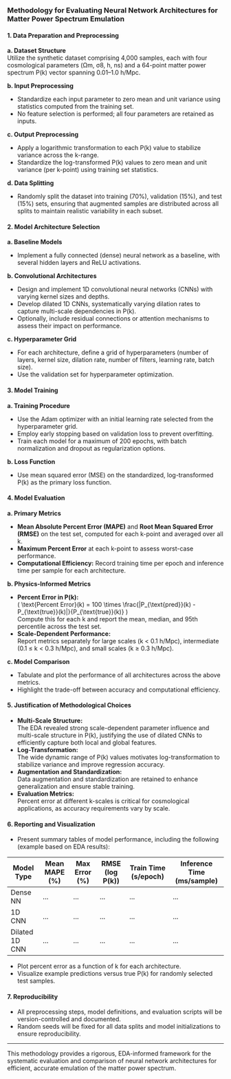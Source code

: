 ### Methodology for Evaluating Neural Network Architectures for Matter Power Spectrum Emulation

#### 1. Data Preparation and Preprocessing

**a. Dataset Structure**  
Utilize the synthetic dataset comprising 4,000 samples, each with four cosmological parameters (Ωm, σ8, h, ns) and a 64-point matter power spectrum P(k) vector spanning 0.01–1.0 h/Mpc.

**b. Input Preprocessing**  
- Standardize each input parameter to zero mean and unit variance using statistics computed from the training set.
- No feature selection is performed; all four parameters are retained as inputs.

**c. Output Preprocessing**  
- Apply a logarithmic transformation to each P(k) value to stabilize variance across the k-range.
- Standardize the log-transformed P(k) values to zero mean and unit variance (per k-point) using training set statistics.

**d. Data Splitting**  
- Randomly split the dataset into training (70%), validation (15%), and test (15%) sets, ensuring that augmented samples are distributed across all splits to maintain realistic variability in each subset.

#### 2. Model Architecture Selection

**a. Baseline Models**  
- Implement a fully connected (dense) neural network as a baseline, with several hidden layers and ReLU activations.

**b. Convolutional Architectures**  
- Design and implement 1D convolutional neural networks (CNNs) with varying kernel sizes and depths.
- Develop dilated 1D CNNs, systematically varying dilation rates to capture multi-scale dependencies in P(k).
- Optionally, include residual connections or attention mechanisms to assess their impact on performance.

**c. Hyperparameter Grid**  
- For each architecture, define a grid of hyperparameters (number of layers, kernel size, dilation rate, number of filters, learning rate, batch size).
- Use the validation set for hyperparameter optimization.

#### 3. Model Training

**a. Training Procedure**  
- Use the Adam optimizer with an initial learning rate selected from the hyperparameter grid.
- Employ early stopping based on validation loss to prevent overfitting.
- Train each model for a maximum of 200 epochs, with batch normalization and dropout as regularization options.

**b. Loss Function**  
- Use mean squared error (MSE) on the standardized, log-transformed P(k) as the primary loss function.

#### 4. Model Evaluation

**a. Primary Metrics**  
- **Mean Absolute Percent Error (MAPE)** and **Root Mean Squared Error (RMSE)** on the test set, computed for each k-point and averaged over all k.
- **Maximum Percent Error** at each k-point to assess worst-case performance.
- **Computational Efficiency:** Record training time per epoch and inference time per sample for each architecture.

**b. Physics-Informed Metrics**  
- **Percent Error in P(k):**  
  \( \text{Percent Error}(k) = 100 \times \frac{|P_{\text{pred}}(k) - P_{\text{true}}(k)|}{P_{\text{true}}(k)} \)  
  Compute this for each k and report the mean, median, and 95th percentile across the test set.
- **Scale-Dependent Performance:**  
  Report metrics separately for large scales (k < 0.1 h/Mpc), intermediate (0.1 ≤ k < 0.3 h/Mpc), and small scales (k ≥ 0.3 h/Mpc).

**c. Model Comparison**  
- Tabulate and plot the performance of all architectures across the above metrics.
- Highlight the trade-off between accuracy and computational efficiency.

#### 5. Justification of Methodological Choices

- **Multi-Scale Structure:**  
  The EDA revealed strong scale-dependent parameter influence and multi-scale structure in P(k), justifying the use of dilated CNNs to efficiently capture both local and global features.
- **Log-Transformation:**  
  The wide dynamic range of P(k) values motivates log-transformation to stabilize variance and improve regression accuracy.
- **Augmentation and Standardization:**  
  Data augmentation and standardization are retained to enhance generalization and ensure stable training.
- **Evaluation Metrics:**  
  Percent error at different k-scales is critical for cosmological applications, as accuracy requirements vary by scale.

#### 6. Reporting and Visualization

- Present summary tables of model performance, including the following (example based on EDA results):

| Model Type      | Mean MAPE (%) | Max Error (%) | RMSE (log P(k)) | Train Time (s/epoch) | Inference Time (ms/sample) |
|-----------------|---------------|---------------|-----------------|----------------------|----------------------------|
| Dense NN        | ...           | ...           | ...             | ...                  | ...                        |
| 1D CNN          | ...           | ...           | ...             | ...                  | ...                        |
| Dilated 1D CNN  | ...           | ...           | ...             | ...                  | ...                        |

- Plot percent error as a function of k for each architecture.
- Visualize example predictions versus true P(k) for randomly selected test samples.

#### 7. Reproducibility

- All preprocessing steps, model definitions, and evaluation scripts will be version-controlled and documented.
- Random seeds will be fixed for all data splits and model initializations to ensure reproducibility.

---

This methodology provides a rigorous, EDA-informed framework for the systematic evaluation and comparison of neural network architectures for efficient, accurate emulation of the matter power spectrum.